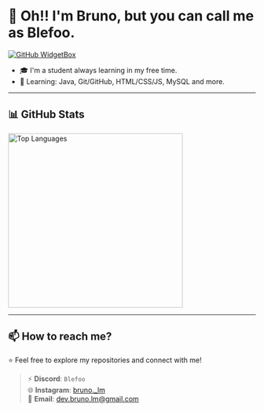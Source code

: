 # 👋 Oh!! I'm Bruno, but you can call me as Blefoo.

[![GitHub WidgetBox](https://github-widgetbox.vercel.app/api/profile?username=Blefoo&theme=darkmode&data=followers,repositories,stars,commits)](https://github.com/Jurredr/github-widgetbox)

- 🎓 I'm a student always learning in my free time.
- 🌱 Learning: Java, Git/GitHub, HTML/CSS/JS, MySQL and more.  

---

## 📊 GitHub Stats

<a href="https://github.com/Blefoo">
  <img src="https://github-readme-stats.vercel.app/api/top-langs?username=Blefoo&show_icons=true&locale=en&layout=compact&theme=darkmode" alt="Top Languages" width=355px/>
</a>

---

## 📫 How to reach me?

⭐ Feel free to explore my repositories and connect with me!

> ⚡ **Discord**: `Blefoo`  
> 🌐 **Instagram**: [bruno._lm](https://www.instagram.com/bruno._lm/)  
> 📧 **Email**: [dev.bruno.lm@gmail.com](mailto:dev.bruno.lm@gmail.com)
